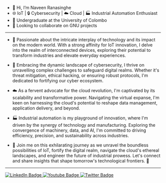 - 👋 Hi, I’m Naveen Ranasinghe
- 🌐 IoT | 🔒 Cybersecurity | ☁️ Cloud | 🏭 Industrial Automation Enthusiast
- 🌱 Undergraduate at the University of Colombo
- 💞️ Looking to collaborate on GNU projects

---

- 👀 Passionate about the intricate interplay of technology and its impact on the modern world. With a strong affinity for IoT innovation, I delve into the realm of interconnected devices, exploring their potential to transform industries and elevate everyday experiences.

- 🔐 Embracing the dynamic landscape of cybersecurity, I thrive on unravelling complex challenges to safeguard digital realms. Whether it's threat mitigation, ethical hacking, or ensuring robust protocols, I'm dedicated to fortifying our cyber ecosystem.

- ☁️ As a fervent advocate for the cloud revolution, I'm captivated by its scalability and transformative power. Navigating the virtual expanse, I'm keen on harnessing the cloud's potential to reshape data management, application delivery, and beyond.

- 🏭 Industrial automation is my playground of innovation, where I'm driven by the synergy of technology and manufacturing. Exploring the convergence of machinery, data, and AI, I'm committed to driving efficiency, precision, and sustainability across industries.

- 🔗 Join me on this exhilarating journey as we unravel the boundless possibilities of IoT, fortify the digital realm, navigate the cloud's ethereal landscapes, and engineer the future of industrial prowess. Let's connect and share insights that shape tomorrow's technological frontiers. 🚀

---
<div id="badges">
  <a href="https://www.linkedin.com/in/ranasingheny">
    <img src="https://img.shields.io/badge/LinkedIn-blue?style=for-the-badge&logo=linkedin&logoColor=white" alt="LinkedIn Badge"/>
  </a>
  <a href="https://www.youtube.com/@NaveenRanasinghe">
    <img src="https://img.shields.io/badge/YouTube-red?style=for-the-badge&logo=youtube&logoColor=white" alt="Youtube Badge"/>
  </a>
  <a href="https://twitter.com/RanasingheNY">
    <img src="https://img.shields.io/badge/Twitter-blue?style=for-the-badge&logo=twitter&logoColor=white" alt="Twitter Badge"/>
  </a>
</div>
